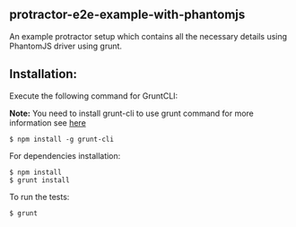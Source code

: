 protractor-e2e-example-with-phantomjs
-

An example protractor setup which contains all the necessary details using PhantomJS driver using grunt.

Installation:
---
Execute the following command for GruntCLI:

**Note:** You need to install grunt-cli to use grunt command for more information see [here](http://gruntjs.com/getting-started)
```
$ npm install -g grunt-cli
```

For dependencies installation:
```
$ npm install
$ grunt install 
```
To run the tests:
```
$ grunt
```

